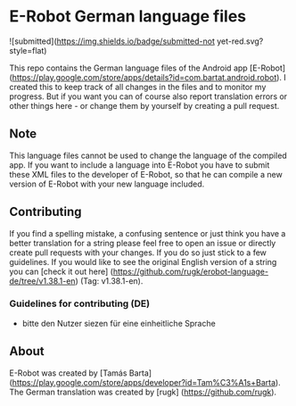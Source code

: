 # E-Robot German language files

![submitted](https://img.shields.io/badge/submitted-not yet-red.svg?style=flat)

This repo contains the German language files of the Android app [E-Robot] (https://play.google.com/store/apps/details?id=com.bartat.android.robot).
I created this to keep track of all changes in the files and to monitor my progress. But if you want you can of course also report translation errors or other things here - or change them by yourself by creating a pull request.

## Note
This language files cannot be used to change the language of the compiled app. If you want to include a language into E-Robot you have to submit these XML files to the developer of E-Robot, so that he can compile a new version of E-Robot with your new language included.

## Contributing
If you find a spelling mistake, a confusing sentence or just think you have a better translation for a string please feel free to open an issue or directly create pull requests with your  changes. If you do so just stick to a few guidelines. If you would like to see the original English version of a string you can [check it out here] (https://github.com/rugk/erobot-language-de/tree/v1.38.1-en) (Tag: v1.38.1-en).

### Guidelines for contributing (DE)
* bitte den Nutzer siezen für eine einheitliche Sprache

## About
E-Robot was created by [Tamás Barta] (https://play.google.com/store/apps/developer?id=Tam%C3%A1s+Barta).
The German translation was created by [rugk] (https://github.com/rugk).
